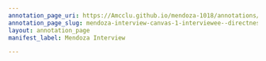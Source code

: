 ```yaml
---
annotation_page_uri: https://Amcclu.github.io/mendoza-1018/annotations/mendoza-interview-canvas-1-interviewee--directness--body-language--laughter--shaking-head-.json
annotation_page_slug: mendoza-interview-canvas-1-interviewee--directness--body-language--laughter--shaking-head-
layout: annotation_page
manifest_label: Mendoza Interview

---
```

